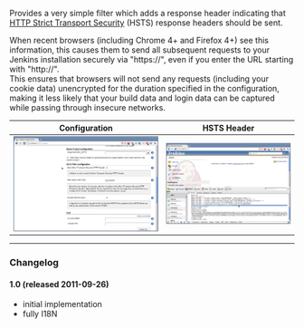 Provides a very simple filter which adds a response header indicating
that [HTTP Strict Transport
Security](http://tools.ietf.org/html/draft-hodges-strict-transport-sec-02)
(HSTS) response headers should be sent.

When recent browsers (including Chrome 4+ and Firefox 4+) see this
information, this causes them to send all subsequent requests to your
Jenkins installation securely via "https://", even if you enter the URL
starting with "http://".  
This ensures that browsers will not send any requests (including your
cookie data) unencrypted for the duration specified in the
configuration, making it less likely that your build data and login data
can be captured while passing through insecure networks.

  

| Configuration                                                                                                           | HSTS Header                                                                                                             |
|-------------------------------------------------------------------------------------------------------------------------|-------------------------------------------------------------------------------------------------------------------------|
| ![](docs/images/config-1.0.png) | ![](docs/images/header-1.0.png) |

  

------------------------------------------------------------------------

  

### Changelog

#### 1.0 (released 2011-09-26)

-   initial implementation
-   fully I18N
